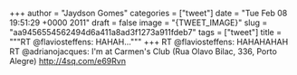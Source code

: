 
+++
author = "Jaydson Gomes"
categories = ["tweet"]
date = "Tue Feb 08 19:51:29 +0000 2011"
draft = false
image = "{TWEET_IMAGE}"
slug = "aa9456554562494d6a411a8ad3f1273a911fdeb7"
tags = ["tweet"]
title = """RT @flaviosteffens: HAHAH..."""
+++
RT @flaviosteffens: HAHAHAHAH RT @adrianojacques: I'm at Carmen's Club (Rua Olavo Bilac, 336, Porto Alegre) http://4sq.com/e69Rvn
